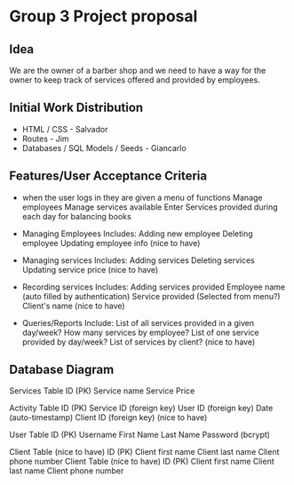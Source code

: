 # Group 3 Project proposal

## Idea
We are the owner of a barber shop and we need to have a way for the owner to keep track of services offered and provided by employees.  


## Initial Work Distribution
- HTML / CSS - Salvador
- Routes - Jim
- Databases / SQL Models / Seeds - Giancarlo 


## Features/User Acceptance Criteria

* when the user logs in they are given a menu of functions
    Manage employees
    Manage services available
    Enter Services provided during each day for balancing books

* Managing Employees
    Includes: 
        Adding new employee
        Deleting employee
        Updating employee info (nice to have)

* Managing services
    Includes:
        Adding services
        Deleting services
        Updating service price (nice to have)

*  Recording services
    Includes:
        Adding services provided
            Employee name (auto filled by authentication)
            Service provided (Selected from menu?)
            Client's name (nice to have)
            

* Queries/Reports
    Include:
        List of all services provided in a given day/week?
        How many services by employee?
        List of one service provided by day/week?
        List of services by client? (nice to have)




## Database Diagram

Services Table
    ID (PK)
    Service name
    Service Price

Activity Table
    ID (PK)
    Service ID (foreign key)
    User ID (foreign key)
    Date (auto-timestamp)
    Client ID (foreign key) (nice to have)

User Table
    ID (PK)
    Username
    First Name
    Last Name
    Password (bcrypt)

Client Table (nice to have)
    ID (PK)
    Client first name
    Client last name
    Client phone number
    Client Table (nice to have)
    ID (PK)
    Client first name
    Client last name
    Client phone number
